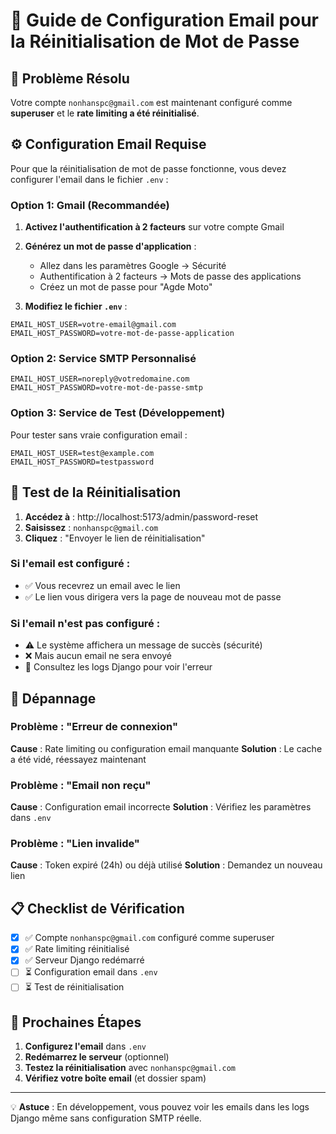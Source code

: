 # 📧 Guide de Configuration Email pour la Réinitialisation de Mot de Passe

## 🚨 Problème Résolu

Votre compte `nonhanspc@gmail.com` est maintenant configuré comme **superuser** et le **rate limiting a été réinitialisé**.

## ⚙️ Configuration Email Requise

Pour que la réinitialisation de mot de passe fonctionne, vous devez configurer l'email dans le fichier `.env` :

### Option 1: Gmail (Recommandée)

1. **Activez l'authentification à 2 facteurs** sur votre compte Gmail
2. **Générez un mot de passe d'application** :
   - Allez dans les paramètres Google → Sécurité
   - Authentification à 2 facteurs → Mots de passe des applications
   - Créez un mot de passe pour "Agde Moto"

3. **Modifiez le fichier `.env`** :
```env
EMAIL_HOST_USER=votre-email@gmail.com
EMAIL_HOST_PASSWORD=votre-mot-de-passe-application
```

### Option 2: Service SMTP Personnalisé

```env
EMAIL_HOST_USER=noreply@votredomaine.com
EMAIL_HOST_PASSWORD=votre-mot-de-passe-smtp
```

### Option 3: Service de Test (Développement)

Pour tester sans vraie configuration email :

```env
EMAIL_HOST_USER=test@example.com
EMAIL_HOST_PASSWORD=testpassword
```

## 🧪 Test de la Réinitialisation

1. **Accédez à** : http://localhost:5173/admin/password-reset
2. **Saisissez** : `nonhanspc@gmail.com`
3. **Cliquez** : "Envoyer le lien de réinitialisation"

### Si l'email est configuré :
- ✅ Vous recevrez un email avec le lien
- ✅ Le lien vous dirigera vers la page de nouveau mot de passe

### Si l'email n'est pas configuré :
- ⚠️ Le système affichera un message de succès (sécurité)
- ❌ Mais aucun email ne sera envoyé
- 📝 Consultez les logs Django pour voir l'erreur

## 🔧 Dépannage

### Problème : "Erreur de connexion"
**Cause** : Rate limiting ou configuration email manquante
**Solution** : Le cache a été vidé, réessayez maintenant

### Problème : "Email non reçu"
**Cause** : Configuration email incorrecte
**Solution** : Vérifiez les paramètres dans `.env`

### Problème : "Lien invalide"
**Cause** : Token expiré (24h) ou déjà utilisé
**Solution** : Demandez un nouveau lien

## 📋 Checklist de Vérification

- [x] ✅ Compte `nonhanspc@gmail.com` configuré comme superuser
- [x] ✅ Rate limiting réinitialisé
- [x] ✅ Serveur Django redémarré
- [ ] ⏳ Configuration email dans `.env`
- [ ] ⏳ Test de réinitialisation

## 🎯 Prochaines Étapes

1. **Configurez l'email** dans `.env`
2. **Redémarrez le serveur** (optionnel)
3. **Testez la réinitialisation** avec `nonhanspc@gmail.com`
4. **Vérifiez votre boîte email** (et dossier spam)

---

💡 **Astuce** : En développement, vous pouvez voir les emails dans les logs Django même sans configuration SMTP réelle.